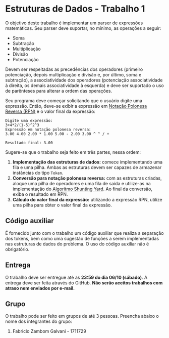 
# Estruturas de Dados - Trabalho 1

O objetivo deste trabalho é implementar um parser de expressões matemáticas. Seu parser deve suportar, no mínimo, as operações a seguir:

* Soma
* Subtração
* Multiplicação
* Divisão
* Potenciação

Devem ser respeitadas as precedências dos operadores (primeiro potenciação, depois multiplicação e divisão e, por último, soma e subtração), a associatividade dos operadores (potenciação associatividade à direita, os demais associatividade à esquerda) e deve ser suportado o uso de parênteses para alterar a ordem das operações.

Seu programa deve começar solicitando que o usuário digite uma expressão. Então, deve-se exibir a expressão em [Notação Polonesa Reversa (RPN)](https://en.wikipedia.org/wiki/Reverse_Polish_notation) e o valor final da expressão:

```
Digite uma expressão:
3+4*2/(1-5)^2^3
Expressão em notação polonesa reversa:
3.00 4.00 2.00 * 1.00 5.00 - 2.00 3.00 ^ ^ / +

Resultado final: 3.00
```

Sugere-se que o trabalho seja feito em três partes, nessa ordem:

1) **Implementação das estruturas de dados:** comece implementando uma fila e uma pilha. Ambas as estruturas devem ser capazes de armazenar instâncias do tipo `Token`.
2) **Conversão para notação polonesa reversa:** com as estruturas criadas, aloque uma pilha de operadores e uma fila de saída e utilize-as na implementação do [Algoritmo Shunting Yard](https://en.wikipedia.org/wiki/Shunting-yard_algorithm). Ao final da conversão, exiba o resultado em RPN.
3) **Cálculo do valor final da expressão:** utilizando a expressão RPN, utilize uma pilha para obter o valor final da expressão.

## Código auxiliar
É fornecido junto com o trabalho um código auxiliar que realiza a separação dos tokens, bem como uma sugestão de funções a serem implementadas nas estruturas de dados do problema. O uso do código auxiliar não é obrigatório.

## Entrega
O trabalho deve ser entregue até as **23:59 do dia 06/10 (sábado)**. A entrega deve ser feita através do GitHub. 
**Não serão aceitos trabalhos com atraso nem enviados por e-mail.**

## Grupo
O trabalho pode ser feito em grupos de até 3 pessoas. Preencha abaixo o nome dos integrantes do grupo:

1) Fabricio Zambom Galvani - 1711729

